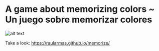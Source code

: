 # A game about memorizing colors ~ Un juego sobre memorizar colores

![alt text](https://i.ibb.co/DMRZfQ5/memorize.png)

Take a look: https://raularmas.github.io/memorize/
